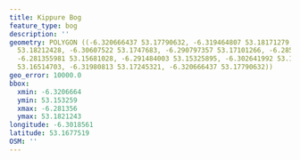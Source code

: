 ```yaml
---
title: Kippure Bog
feature_type: bog
description: ''
geometry: POLYGON ((-6.320666437 53.17790632, -6.319464807 53.18171279, -6.30736268
  53.18212428, -6.30607522 53.1747683, -6.290797357 53.17101266, -6.285819177 53.16468392,
  -6.281355981 53.15681028, -6.291484003 53.15325895, -6.302641992 53.15989815, -6.311396722
  53.16514703, -6.31980813 53.17245321, -6.320666437 53.17790632))
geo_error: 10000.0
bbox:
  xmin: -6.3206664
  ymin: 53.153259
  xmax: -6.281356
  ymax: 53.1821243
longitude: -6.3018561
latitude: 53.1677519
OSM: ''
---
```


